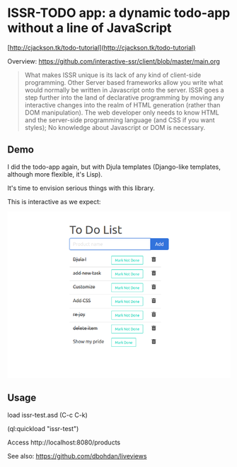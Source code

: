
# ISSR-TODO app: a dynamic todo-app without a line of JavaScript

[http://cjackson.tk/todo-tutorial](http://cjackson.tk/todo-tutorial)

Overview: https://github.com/interactive-ssr/client/blob/master/main.org

> What makes ISSR unique is its lack of any kind of client-side programming. Other Server based frameworks allow you write what would normally be written in Javascript onto the server. ISSR goes a step further into the land of declarative programming by moving any interactive changes into the realm of HTML generation (rather than DOM manipulation). The web developer only needs to know HTML and the server-side programming language (and CSS if you want styles); No knowledge about Javascript or DOM is necessary.

## Demo

I did the todo-app again, but with Djula templates (Django-like templates, although more flexible, it's Lisp).

It's time to envision serious things with this library.

This is interactive as we expect:

![](shot.png)

## Usage

load issr-test.asd (C-c C-k)

(ql:quickload "issr-test")

Access http://localhost:8080/products


See also: https://github.com/dbohdan/liveviews
